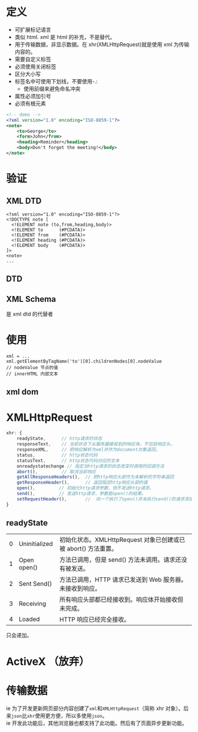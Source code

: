 # 定义

- 可扩展标记语言
- 类似 html. xml 是 html 的补充，不是替代。
- 用于传输数据，非显示数据。在 xhr(XMLHttpRequest)就是使用 xml 为传输内容的。
- 需要自定义标签
- 必须使用关闭标签
- 区分大小写
- 标签名中可使用下划线，不要使用-.:
  - 使用前缀来避免命名冲突
- 属性必须加引号
- 必须有根元素

```xml
<!-- demo -->
<?xml version="1.0" encoding="ISO-8859-1"?>
<note>
    <to>George</to>
    <form>John</from>
    <heading>Reminder</heading>
    <body>Don't forget the meeting!</body>
</note>
```

# 验证

## XML DTD

```
<?xml version="1.0" encoding="ISO-8859-1"?>
<!DOCTYPE note [
  <!ELEMENT note (to,from,heading,body)>
  <!ELEMENT to      (#PCDATA)>
  <!ELEMENT from    (#PCDATA)>
  <!ELEMENT heading (#PCDATA)>
  <!ELEMENT body    (#PCDATA)>
]>
<note>
...
```

## DTD

## XML Schema

是 xml dtd 的代替者

# 使用

```
xml = ...
xml.getElementByTagName('to')[0].childrenNodes[0].nodeValue
// nodeValue 节点的值
// innerHTML 内部文本
```

## xml dom

# XMLHttpRequest

```js
xhr: {
    readyState,      // http请求的状态
    responseText,    // 当前状态下从服务器接收到的响应体。不包括响应头。
    responseXML,     // 把响应解析为xml并作为document对象返回。
    status,          // http状态代码
    statusText,      // http状态代码对应的文本
    onreadystatechange // 指定当http请求的状态改变时调用的回调方法
    abort(),         // 取消当前响应
    getAllResponseHeaders(),  // 把http响应头部作为未解析的字符串返回
    getResponseHeader(),      // 返回指定http响应头部的值
    open(),         // 初始化http请求参数，但不发送http请求。
    send(),         // 发送http请求，参数是open()的结果。
    setRequestHeader(),       //  向一个执行了open()并未执行send()的请求添加或设置一个http请求。
}
```

## readyState

|     |               |                                                                |
| --- | ------------- | -------------------------------------------------------------- |
| 0   | Uninitialized | 初始化状态。XMLHttpRequest 对象已创建或已被 abort() 方法重置。 |
| 1   | Open open()   | 方法已调用，但是 send() 方法未调用。请求还没有被发送。         |
| 2   | Sent Send()   | 方法已调用，HTTP 请求已发送到 Web 服务器。未接收到响应。       |
| 3   | Receiving     | 所有响应头部都已经接收到。响应体开始接收但未完成。             |
| 4   | Loaded        | HTTP 响应已经完全接收。                                        |

只会递加。

# ActiveX （放弃）

# 传输数据

ie 为了开发更新网页部分内容创建了`xml`和`XMLHttpRequest`（简称 xhr 对象）。后来`json`比`xhr`使用更方便，所以多使用`json`。  
ie 开发此功能后，其他浏览器也都支持了此功能。然后有了页面异步更新功能。
